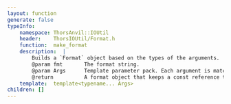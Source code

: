 ```yaml
---
layout: function
generate: false
typeInfo:
    namespace: ThorsAnvil::IOUtil
    header:    ThorsIOUtil/Format.h
    function:  make_format
    description:  |
        Builds a `Format` object based on the types of the arguments.
        @param fmt       The format string.
        @param Args      Template parameter pack. Each argument is matched to a conversion specifier.
        @return          A format object that keeps a const reference to each argument.
    template:  template<typename... Args> 
children: []
---
```

